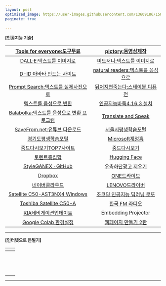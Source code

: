 ```yaml
---
layout: post
optimized_image: https://user-images.githubusercontent.com/13609186/158834851-5c5d7736-001b-448d-8bb6-eb99f2f16233.jpg
paginate: true

---
```


**[인공지능 기술]** <br>

| [Tools for everyone:도구무료](https://ai.google/tools/) | [pictory:동영상제작](https://app.pictory.ai/textinput) |
| :---: | :---: |
| [DALL·E:텍스트를 이미지로](https://labs.openai.com/) | [미드저니:텍스트를 이미지로](https://discord.com/channels/662267976984297473/@home) |
| [D-ID:아바타 만드는 사이트](https://studio.d-id.com/?video=tlk_fa1ueJObWfSiYe4RT57u2) | [natural readers:텍스트를 음성으로](https://www.naturalreaders.com/online/) |
| [Prompt Search:텍스트를 실제사진으로](https://www.ptsearch.info/home/) | [뒤처지면죽는다:스테이블 디퓨전](https://www.youtube.com/@backdie) |
| [텍스트를 음성으로 변환](https://text-to-speech.imtranslator.net/speech.asp) | [인공지능바둑4.16.3 설치](https://www.youtube.com/watch?app=desktop&v=RgKI_LxXH6k) |
| [Balabolka:텍스트를 음성으로 변환 프로그램](http://www.cross-plus-a.com/kr/balabolka.htm) | [Translate and Speak](https://imtranslator.net/translate-and-speak/) |
| [SaveFrom.net:유튜브 다운로드](https://us.savefrom.net/) | [서울시평생학습포털](https://sll.seoul.go.kr/main/MainView.do) |
| [경기도평생학습포털](https://www.gseek.kr/member/rl/main.do) | [Microsoft계정홈](https://account.microsoft.com/account/Account?ru=https%3A%2F%2Faccount.microsoft.com%2F&destrt=home.landing) |
| [중드다시보기TOP7사이트](https://fiscalcode.com/%EC%A4%91%EA%B5%AD-%EB%93%9C%EB%9D%BC%EB%A7%88-%EB%8B%A4%EC%8B%9C-%EB%B3%B4%EA%B8%B0-%EC%B6%94%EC%B2%9C-%EC%82%AC%EC%9D%B4%ED%8A%B8-top-3/) | [중드다시보기](https://a51.mybinu.xyz/bbs/board.php?bo_table=cd) |
| [토렌트총집합](https://www.mango38.net/review/torrentyatorrent.php) | [Hugging Face](https://huggingface.co/spaces/PKUWilliamYang/StyleGANEX) |
| [StyleGANEX · GitHub](https://github.com/williamyang1991/StyleGANEX/actions) | [우측하단광고 지우기](https://it.donga.com/30173/) |
| [Dropbox](https://www.dropbox.com/login?cont=https%3A%2F%2Fwww.dropbox.com%2Fhome) | [ONE드라이브](https://onedrive.live.com/?id=AFE24E4AFACE3B0D%21102&cid=AFE24E4AFACE3B0D) |
| [네이버클라우드](https://mybox.naver.com/about/introduce) | [LENOVO드라이버](https://pcsupport.lenovo.com/ca/ko/products/laptops-and-netbooks/300-series/330-15ikb-type-81dc/81dc/81dc004ukr/pf17zx37/downloads/automatic-driver-update) |
| [Satellite C50-AST3NX4 Windows](http://toshibadriversdownload.com/satellite-c50-ast3nx4-windows-8-1-64bit-drivers/) | [조코딩 인공지능 딥러닝 로또](https://animalface.site/lotto.html) |
| [Toshiba Satellite C50-A](https://www.driverscape.com/manufacturers/toshiba/laptops-desktops/satellite-c50-a/34352) | [한국 FM 라디오](https://www.radio-korea.com/) |
| [KIA네비게이션업데이트](https://update.kia.com/KR/KO/updateGuide) | [Embedding Projector](https://projector.tensorflow.org/) |
| [Google Colab 환경설정](https://theorydb.github.io/dev/2019/08/23/dev-ml-colab/) | [웹페이지 만들기 2탄](https://mrchypark.github.io/post/r%EB%A1%9C%EB%82%98%EB%A7%8C%EC%9D%98-%EC%9B%B9%ED%8E%98%EC%9D%B4%EC%A7%80-%EB%A7%8C%EB%93%A4%EA%B8%B0-2%ED%83%84-github-pages/) |

---

**[인터넷으로 돈벌기]** <br>

| []() | []() |
| :---: | :---: |
| []() | []() |
| []() | []() |
| []() | []() |
| []() | []() |
| []() | []() |
| []() | []() |
| []() | []() |
| []() | []() |
| []() | []() |
| []() | []() |
| []() | []() |
| []() | []() |
|         |

---


